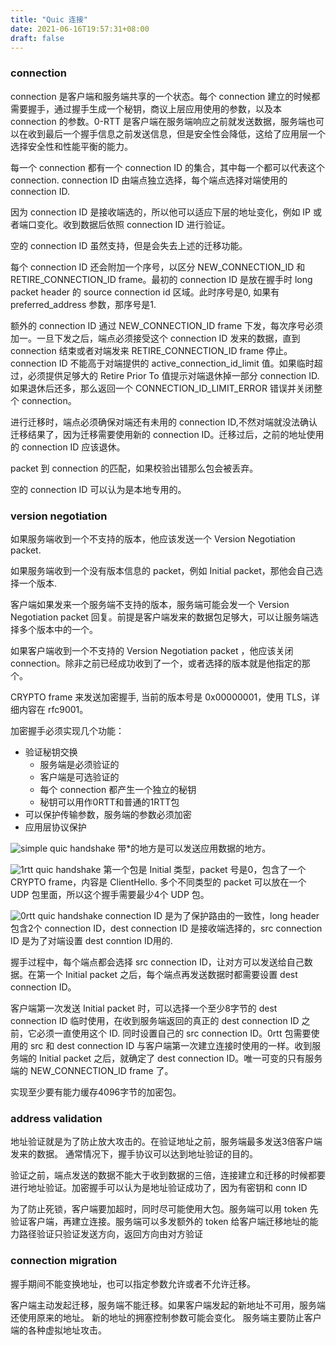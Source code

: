 ```yaml
---
title: "Quic 连接"
date: 2021-06-16T19:57:31+08:00
draft: false
---
```


### connection
connection 是客户端和服务端共享的一个状态。每个 connection 建立的时候都需要握手，通过握手生成一个秘钥，商议上层应用使用的参数，以及本 connection 的参数。0-RTT 是客户端在服务端响应之前就发送数据，服务端也可以在收到最后一个握手信息之前发送信息，但是安全性会降低，这给了应用层一个选择安全性和性能平衡的能力。

每一个 connection 都有一个 connection ID 的集合，其中每一个都可以代表这个 connection. connection ID 由端点独立选择，每个端点选择对端使用的 connection ID.

因为 connection ID 是接收端选的，所以他可以适应下层的地址变化，例如 IP 或者端口变化。收到数据后依照 connection ID 进行验证。

空的 connection ID 虽然支持，但是会失去上述的迁移功能。

每个 connection ID 还会附加一个序号，以区分 NEW_CONNECTION_ID 和 RETIRE_CONNECTION_ID frame。最初的 connection ID 是放在握手时 long packet header 的 source connection id 区域。此时序号是0, 如果有 preferred_address 参数，那序号是1.

额外的 connection ID 通过 NEW_CONNECTION_ID frame 下发，每次序号必须加一。一旦下发之后，端点必须接受这个 connection ID 发来的数据，直到 connection 结束或者对端发来 RETIRE_CONNECTION_ID frame 停止。 connection ID 不能高于对端提供的 active_connection_id_limit 值。如果临时超过，必须提供足够大的 Retire Prior To 值提示对端退休掉一部分 connection ID. 如果退休后还多，那么返回一个 CONNECTION_ID_LIMIT_ERROR 错误并关闭整个 connection。

进行迁移时，端点必须确保对端还有未用的 connection ID,不然对端就没法确认迁移结果了，因为迁移需要使用新的 connection ID。迁移过后，之前的地址使用的 connection ID 应该退休。

packet 到 connection 的匹配，如果校验出错那么包会被丢弃。

空的 connection ID 可以认为是本地专用的。

### version negotiation

如果服务端收到一个不支持的版本，他应该发送一个 Version Negotiation packet.

如果服务端收到一个没有版本信息的 packet，例如  Initial packet，那他会自己选择一个版本.

客户端如果发来一个服务端不支持的版本，服务端可能会发一个 Version Negotiation packet  回复。前提是客户端发来的数据包足够大，可以让服务端选择多个版本中的一个。

如果客户端收到一个不支持的  Version Negotiation packet ，他应该关闭 connection。除非之前已经成功收到了一个，或者选择的版本就是他指定的那个。

CRYPTO frame 来发送加密握手, 当前的版本号是 0x00000001，使用 TLS，详细内容在 rfc9001。

加密握手必须实现几个功能：
- 验证秘钥交换
  - 服务端是必须验证的
  - 客户端是可选验证的
  - 每个 connection 都产生一个独立的秘钥
  - 秘钥可以用作0RTT和普通的1RTT包
-  可以保护传输参数，服务端的参数必须加密
-  应用层协议保护

![simple quic handshake](https://dev.ug/static.blog.dilfish/simple.quic.handshake.png)
带*的地方是可以发送应用数据的地方。

![1rtt quic handshake](https://dev.ug/static.blog.dilfish/1rtt.quic.handshake.png)
第一个包是 Initial 类型，packet 号是0，包含了一个 CRYPTO frame，内容是 ClientHello.
多个不同类型的 packet 可以放在一个 UDP 包里面，所以这个握手需要最少4个 UDP 包。

![0rtt quic handshake](https://dev.ug/static.blog.dilfish/0rtt.quic.handshake.png)
connection ID 是为了保护路由的一致性，long header 包含2个 connection ID，dest connection ID 是接收端选择的，src connection ID 是为了对端设置 dest conntion ID用的.

握手过程中，每个端点都会选择 src connection ID，让对方可以发送给自己数据。在第一个 Initial packet 之后，每个端点再发送数据时都需要设置 dest connection ID。

客户端第一次发送 Initial packet 时，可以选择一个至少8字节的 dest connection ID 临时使用，在收到服务端返回的真正的 dest connection ID 之前，它必须一直使用这个 ID. 同时设置自己的 src connection ID。0rtt 包需要使用的 src 和 dest connection ID 与客户端第一次建立连接时使用的一样。收到服务端的 Initial packet 之后，就确定了 dest connection ID。唯一可变的只有服务端的 NEW_CONNECTION_ID frame 了。

实现至少要有能力缓存4096字节的加密包。
### address validation

地址验证就是为了防止放大攻击的。在验证地址之前，服务端最多发送3倍客户端发来的数据。
通常情况下，握手协议可以达到地址验证的目的。

验证之前，端点发送的数据不能大于收到数据的三倍，连接建立和迁移的时候都要进行地址验证。加密握手可以认为是地址验证成功了，因为有密钥和 conn ID

为了防止死锁，客户端要加超时，同时尽可能使用大包。服务端可以用 token 先验证客户端，再建立连接。服务端可以多发额外的 token 给客户端迁移地址的能力路径验证只验证发送方向，返回方向由对方验证


### connection migration

握手期间不能变换地址，也可以指定参数允许或者不允许迁移。

客户端主动发起迁移，服务端不能迁移。如果客户端发起的新地址不可用，服务端还使用原来的地址。
新的地址的拥塞控制参数可能会变化。
服务端主要防止客户端的各种虚拟地址攻击。
